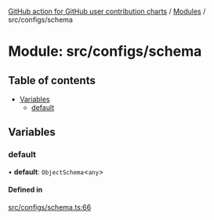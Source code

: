 [GitHub action for GitHub user contribution charts](../README.md) / [Modules](../modules.md) / src/configs/schema

# Module: src/configs/schema

## Table of contents

- [Variables](#variables-1)
  - [default](#default)

## Variables

### default

• **default**: `ObjectSchema`<`any`>

#### Defined in

[src/configs/schema.ts:66](https://github.com/AlexRogalskiy/github-action-user-contribution/blob/8736815/src/configs/schema.ts#L66)
